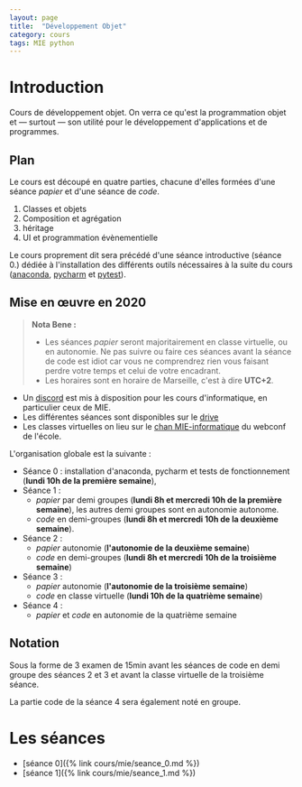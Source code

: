 ```yaml
---
layout: page
title:  "Développement Objet"
category: cours
tags: MIE python
---
```


# Introduction

Cours de développement objet. On verra ce qu'est la programmation objet et — surtout — son utilité pour le développement d'applications et de programmes.

## Plan

Le cours est découpé en quatre parties, chacune d'elles formées d'une séance *papier* et d'une séance de *code*.

  1. Classes et objets
  2. Composition et agrégation
  3. héritage
  4. UI et programmation évènementielle
  
  Le cours proprement dit sera précédé d'une séance introductive (séance 0.) dédiée à l'installation des différents outils nécessaires à la suite du cours ([anaconda](https://www.anaconda.com/), [pycharm](https://www.jetbrains.com/pycharm/) et [pytest](https://docs.pytest.org/en/stable/)).

## Mise en œuvre en 2020

> **Nota Bene :**
> - Les séances *papier* seront majoritairement en classe virtuelle, ou en autonomie. Ne pas suivre ou faire ces séances avant la séance de code est idiot car vous ne comprendrez rien vous faisant perdre votre temps et celui de votre encadrant.
> - Les horaires sont en horaire de Marseille, c'est à dire **UTC+2**.
>

  - Un [discord](https://discord.gg/Tb4UDPS) est mis à disposition pour les cours d'informatique, en particulier ceux de MIE.
  - Les différentes séances sont disponibles sur le [drive](https://docs.google.com/spreadsheets/d/1Oc4rvDWhG7L0u9xAGtTpK8GPA_eI7rgDYNoTgMzIWss/edit#gid=628527506)
  - Les classes virtuelles on lieu sur le [chan MIE-informatique](https://webconf.centrale-marseille.fr/mie-informatique) du webconf de l'école.

L'organisation globale est la suivante :

  - Séance 0 : installation d'anaconda, pycharm et tests de fonctionnement (**lundi 10h de la première semaine**),
  - Séance 1 : 
    - *papier* par demi groupes (**lundi 8h et mercredi 10h de la première semaine**), les autres demi groupes sont en autonomie autonome. 
    - *code* en demi-groupes (**lundi 8h et mercredi 10h de la deuxième semaine**).
  - Séance 2 :
    - *papier* autonomie (**l'autonomie de la deuxième semaine**)
    - *code* en demi-groupes (**lundi 8h et mercredi 10h de la troisième semaine**)
  - Séance 3 : 
    - *papier* autonomie (**l'autonomie de la troisième semaine**)
    - *code* en classe virtuelle (**lundi 10h de la quatrième semaine**)
  - Séance 4 :
    - *papier* et *code* en autonomie de la quatrième semaine
    
## Notation

Sous la forme de 3 examen de 15min avant les séances de code en demi groupe des séances 2 et 3 et avant la classe virtuelle de la troisième séance.

La partie code de la séance 4 sera également noté en groupe.

# Les séances

  - [séance 0]({% link cours/mie/seance_0.md %})
  - [séance 1]({% link cours/mie/seance_1.md %})
